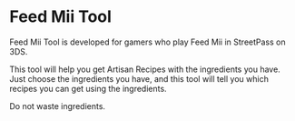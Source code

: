# Feed Mii Tool

Feed Mii Tool is developed for gamers who play Feed Mii in StreetPass on 3DS.

This tool will help you get Artisan Recipes with the ingredients you have. Just choose the ingredients you have, and this tool will tell you which recipes you can get using the ingredients.

Do not waste ingredients.
